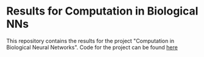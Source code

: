 # Results for Computation in Biological NNs

This repository contains the results for the project "Computation in Biological Neural Networks".
Code for the project can be found [here](https://github.com/kmcm0707/Computation-in-Biological-Neural-Networks)
